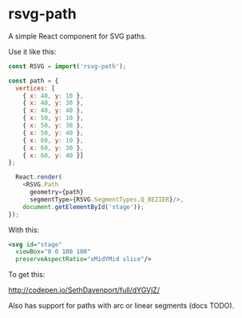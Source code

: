 # rsvg-path

A simple React component for SVG paths.

Use it like this:

```javascript
const RSVG = import('rsvg-path');

const path = {
  vertices: [
    { x: 40, y: 10 },
    { x: 40, y: 30 },
    { x: 40, y: 40 },
    { x: 50, y: 10 },
    { x: 50, y: 30 },
    { x: 50, y: 40 },
    { x: 60, y: 10 },
    { x: 60, y: 30 },
    { x: 60, y: 40 }]
};

  React.render(
    <RSVG.Path
      geometry={path}
      segmentType={RSVG.SegmentTypes.Q_BEZIER}/>,
    document.getElementById('stage'));
});
```

With this:

```svg
<svg id="stage"
  viewBox="0 0 100 100"
  preserveAspectRatio="xMidYMid slice"/>
```

To get this:

http://codepen.io/SethDavenport/full/dYGVjZ/

Also has support for paths with arc or linear segments (docs TODO).
